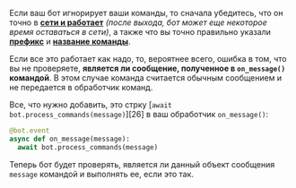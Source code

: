 Если ваш бот игнорирует ваши команды, то сначала убедитесь, что он точно в [**сети и работает**][2] *(после выхода, бот может еще некоторое время оставаться в сети)*, а также что вы точно правильно указали [**префикс**][1] и [**название команды**][3]. 

Если все это работает как надо, то, вероятнее всего, ошибка в том, что вы не проверяете, **является ли сообщение, полученное в `on_message()` командой**. В этом случае команда считается обычным сообщением и не передается в обработчик команд.

Все, что нужно добавить, это стрку [`await bot.process_commands(message)`][26] в ваш обработчик `on_message()`:
```py
@bot.event
async def on_message(message):
  await bot.process_commands(message)
```

Теперь бот будет проверять, является ли данный объект сообщения `message` командой и выполнять ее, если это так.


[1]: https://github.com/denisnumb/discord-py-guide/blob/main/discord-py.md#%D0%B8%D0%BD%D0%B8%D1%86%D0%B8%D0%B0%D0%BB%D0%B8%D0%B7%D0%B0%D1%86%D0%B8%D1%8F-%D0%B1%D0%BE%D1%82%D0%B0
[2]: https://github.com/denisnumb/discord-py-guide/blob/main/discord-py.md#%D0%BE%D1%81%D0%BE%D0%B1%D0%B5%D0%BD%D0%BD%D0%BE%D1%81%D1%82%D0%B8
[3]: https://github.com/denisnumb/discord-py-guide/blob/main/discord-py.md#%D1%81%D0%BE%D0%B7%D0%B4%D0%B0%D0%BD%D0%B8%D0%B5-%D0%BF%D0%B5%D1%80%D0%B2%D0%BE%D0%B9-%D0%BA%D0%BE%D0%BC%D0%B0%D0%BD%D0%B4%D1%8B
[4]: https://discordpy.readthedocs.io/en/stable/ext/commands/api.html?highlight=bot#discord.ext.commands.Bot.process_commands
